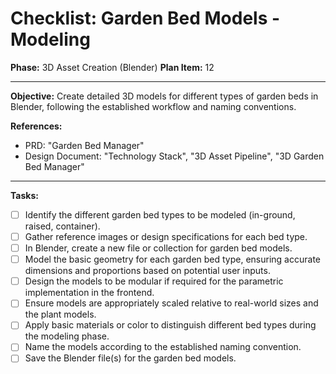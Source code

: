 # Checklist: Garden Bed Models - Modeling

**Phase:** 3D Asset Creation (Blender)
**Plan Item:** 12

---

**Objective:** Create detailed 3D models for different types of garden beds in Blender, following the established workflow and naming conventions.

**References:**
- PRD: "Garden Bed Manager"
- Design Document: "Technology Stack", "3D Asset Pipeline", "3D Garden Bed Manager"

---

**Tasks:**

- [ ] Identify the different garden bed types to be modeled (in-ground, raised, container).
- [ ] Gather reference images or design specifications for each bed type.
- [ ] In Blender, create a new file or collection for garden bed models.
- [ ] Model the basic geometry for each garden bed type, ensuring accurate dimensions and proportions based on potential user inputs.
- [ ] Design the models to be modular if required for the parametric implementation in the frontend.
- [ ] Ensure models are appropriately scaled relative to real-world sizes and the plant models.
- [ ] Apply basic materials or color to distinguish different bed types during the modeling phase.
- [ ] Name the models according to the established naming convention.
- [ ] Save the Blender file(s) for the garden bed models.